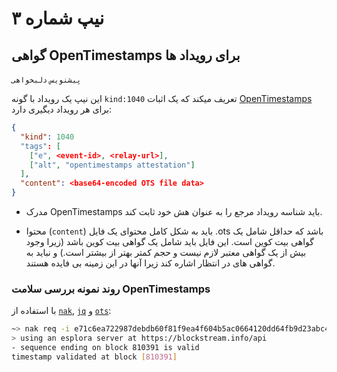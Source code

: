 # نیپ شماره ۳

## گواهی OpenTimestamps برای رویداد ها

`پیشنویس` `دلبخواهی`

این نیپ یک رویداد با گونه ‍`kind:1040` تعریف میکند که یک اثبات [OpenTimestamps](https://opentimestamps.org/) برای هر رویداد دیگیری دارد:

```json
{
  "kind": 1040
  "tags": [
    ["e", <event-id>, <relay-url>],
    ["alt", "opentimestamps attestation"]
  ],
  "content": <base64-encoded OTS file data>
}
```

- مدرک OpenTimestamps باید شناسه رویداد مرجع را به عنوان هش خود ثابت کند.

- محتوا (`content`) باید به شکل کامل محتوای یک فایل .ots باشد که حداقل شامل یک گواهی بیت کوین است. این فایل باید شامل یک گواهی بیت کوین باشد (زیرا وجود بیش از یک گواهی معتبر لازم نیست و حجم کمتر بهتر از بیشتر است.) و نباید به گواهی‌ های در انتظار اشاره کند زیرا آنها در این زمینه بی‌ فایده هستند.


### روند نمونه بررسی سلامت  OpenTimestamps

با استفاده از [`nak`](https://github.com/fiatjaf/nak), [`jq`](https://jqlang.github.io/jq/) و [`ots`](https://github.com/fiatjaf/ots):

```bash
~> nak req -i e71c6ea722987debdb60f81f9ea4f604b5ac0664120dd64fb9d23abc4ec7c323 wss://nostr-pub.wellorder.net | jq -r .content | ots verify
> using an esplora server at https://blockstream.info/api
- sequence ending on block 810391 is valid
timestamp validated at block [810391]
```
